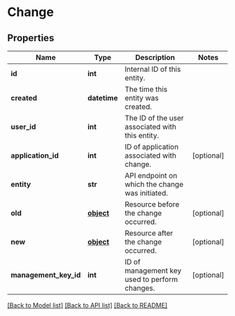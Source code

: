 # Change

## Properties
Name | Type | Description | Notes
------------ | ------------- | ------------- | -------------
**id** | **int** | Internal ID of this entity. | 
**created** | **datetime** | The time this entity was created. | 
**user_id** | **int** | The ID of the user associated with this entity. | 
**application_id** | **int** | ID of application associated with change. | [optional] 
**entity** | **str** | API endpoint on which the change was initiated. | 
**old** | [**object**](.md) | Resource before the change occurred. | [optional] 
**new** | [**object**](.md) | Resource after the change occurred. | [optional] 
**management_key_id** | **int** | ID of management key used to perform changes. | [optional] 

[[Back to Model list]](../README.md#documentation-for-models) [[Back to API list]](../README.md#documentation-for-api-endpoints) [[Back to README]](../README.md)


